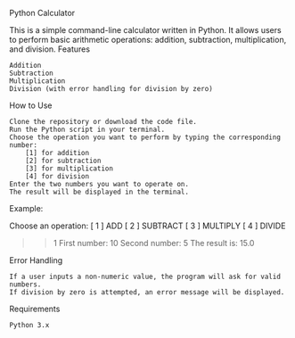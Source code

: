 Python Calculator

This is a simple command-line calculator written in Python. It allows users to perform basic arithmetic operations: addition, subtraction, multiplication, and division.
Features

    Addition
    Subtraction
    Multiplication
    Division (with error handling for division by zero)

How to Use

    Clone the repository or download the code file.
    Run the Python script in your terminal.
    Choose the operation you want to perform by typing the corresponding number:
        [1] for addition
        [2] for subtraction
        [3] for multiplication
        [4] for division
    Enter the two numbers you want to operate on.
    The result will be displayed in the terminal.

Example:

Choose an operation:
[ 1 ] ADD
[ 2 ] SUBTRACT
[ 3 ] MULTIPLY
[ 4 ] DIVIDE

> > 1
> > First number: 10
> > Second number: 5
> > The result is: 15.0

Error Handling

    If a user inputs a non-numeric value, the program will ask for valid numbers.
    If division by zero is attempted, an error message will be displayed.

Requirements

    Python 3.x
